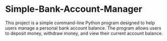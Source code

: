 # Simple-Bank-Account-Manager
This project is a simple command-line Python program designed to help users manage a personal bank account balance. The program allows users to deposit money, withdraw money, and view their current account balance.
